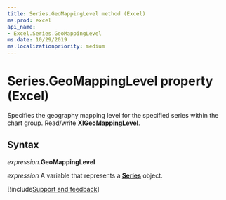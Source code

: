 ```yaml
---
title: Series.GeoMappingLevel method (Excel)
ms.prod: excel
api_name:
- Excel.Series.GeoMappingLevel
ms.date: 10/29/2019
ms.localizationpriority: medium
---
```


# Series.GeoMappingLevel property (Excel)

Specifies the geography mapping level for the specified series within the chart group. Read/write **[XlGeoMappingLevel](Excel.XlGeoMappingLevel.md)**.


## Syntax

_expression_.**GeoMappingLevel**

_expression_ A variable that represents a **[Series](Excel.Series(object).md)** object.




[!include[Support and feedback](~/includes/feedback-boilerplate.md)]